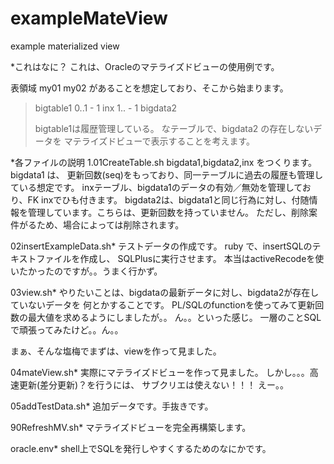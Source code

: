 exampleMateView
===============

example materialized view


*これはなに？
これは、Oracleのマテライズドビューの使用例です。

表領域
  my01
  my02
があることを想定しており、そこから始まります。

>bigtable1 0..1 - 1 inx
>          1..  - 1 bigdata2
>
>bigtable1は履歴管理している。
なテーブルで、bigdata2 の存在しないデータを
マテライズドビューで表示することを考えます。




*各ファイルの説明
1.01CreateTable.sh
  bigdata1,bigdata2,inx をつくります。
bigdata1 は、
更新回数(seq)をもっており、同一テーブルに過去の履歴も管理している想定です。
inxテーブル、bigdata1のデータの有効／無効を管理しており、FK inxでひも付きます。
bigdata2は、bigdata1と同じ行為に対し、付随情報を管理しています。こちらは、更新回数を持っていません。
ただし、削除案件がるため、場合によっては削除されます。


02insertExampleData.sh*
テストデータの作成です。
ruby で、insertSQLのテキストファイルを作成し、
SQLPlusに実行させます。
本当はactiveRecodeを使いたかったのですが。。うまく行かず。


03view.sh*
やりたいことは、bigdataの最新データに対し、bigdata2が存在していないデータを
何とかすることです。
PL/SQLのfunctionを使ってみて更新回数の最大値を求めるようにしましたが。。
ん。。といった感じ。
一層のことSQLで頑張ってみたけど。。ん。。

まぁ、そんな塩梅でまずは、viewを作って見ました。


04mateView.sh*
実際にマテライズドビューを作って見ました。
しかし。。。高速更新(差分更新)？を行うには、
サブクリエは使えない！！！
えー。。


05addTestData.sh*
追加データです。手抜きです。

90RefreshMV.sh*
マテライズドビューを完全再構築します。



oracle.env*
shell上でSQLを発行しやすくするためのなにかです。


